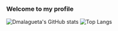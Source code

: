 ### Welcome to my profile

![Dmalagueta's GitHub stats](https://github-readme-stats.vercel.app/api?username=dmalagueta&theme=highcontrast&show_icons=true) ![Top Langs](https://github-readme-stats.vercel.app/api/top-langs/?username=dmalagueta&layout=compact&theme=highcontrast)

